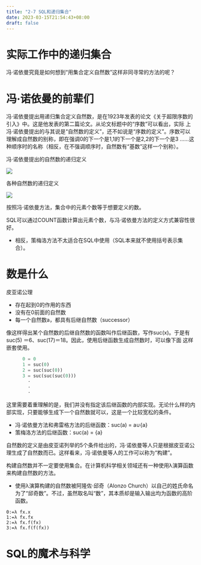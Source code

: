 ```yaml
---
title: "2-7 SQL和递归集合"
date: 2023-03-15T21:54:43+08:00
draft: false
---
```


# 实际工作中的递归集合

冯·诺依曼究竟是如何想到“用集合定义自然数”这样非同寻常的方法的呢？

# 冯·诺依曼的前辈们

冯·诺依曼提出用递归集合定义自然数，是在1923年发表的论文《关于超限序数的引入》中。这是他发表的第二篇论文。从论文标题中的“序数”可以看出，实际
上冯·诺依曼提出的与其说是“自然数的定义”，还不如说是“序数的定义”。序数可以理解成自然数的别称，即在强调0的下一个是1,1的下一个是2,2的下一个是3
……这种顺序时的名称（相反，在不强调顺序时，自然数有“基数”这样一个别称）。

冯·诺依曼提出的自然数的递归定义

![](https://res.weread.qq.com/wrepub/epub_26211874_375)

各种自然数的递归定义

![](https://res.weread.qq.com/wrepub/epub_26211874_376)

按照冯·诺依曼方法，集合中的元素个数等于想要定义的数。

SQL可以通过COUNT函数计算出元素个数，与冯·诺依曼方法的定义方式兼容性很好。

- 相反，策梅洛方法不太适合在SQL中使用（SQL本来就不使用括号表示集合）。

# 数是什么

皮亚诺公理

- 存在起到0的作用的东西
- 没有在0前面的自然数
- 每一个自然数a，都具有后继自然数（successor）

像这样得出某个自然数的后继自然数的函数叫作后继函数，写作suc(x)。于是有suc(5) ＝6、suc(17)＝18。因此，使用后继函数生成自然数时，可以像下面
这样嵌套使用。

```sql
      0 = 0
      1 = suc(0)
      2 = suc(suc(0))
      3 = suc(suc(suc(0)))
        ·
        ·
        ·
```

这里需要着重理解的是，我们并没有指定该后继函数的内部实现。无论什么样的内部实现，只要能够生成下一个自然数就可以，这是一个比较宽松的条件。

- 冯·诺依曼方法和弗雷格方法的后继函数：suc(a) = a∪{a}
- 策梅洛方法的后继函数：suc(a) = {a}

自然数的定义是由皮亚诺列举的5个条件给出的，冯·诺依曼等人只是根据皮亚诺公理生成了自然数而已。这样看来，冯·诺依曼等人的工作可以称为“构建”。

构建自然数并不一定要使用集合。在计算机科学相关领域还有一种使用λ演算函数来构建自然数的方法。

- 使用λ演算构建的自然数被阿隆佐·邱奇（Alonzo Church）以自己的姓氏命名为了“邱奇数”。不过，虽然取名叫“数”，其本质却是输入输出均为函数的高阶
  函数。

```
0:=λ fx.x
1:=λ fx.fx
2:=λ fx.f(fx)
3:=λ fx.f(f(fx))
```

# SQL的魔术与科学

